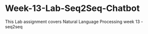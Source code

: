 # Week-13-Lab-Seq2Seq-Chatbot

This Lab assignment covers Natural Language Processing week 13 - seq2seq
